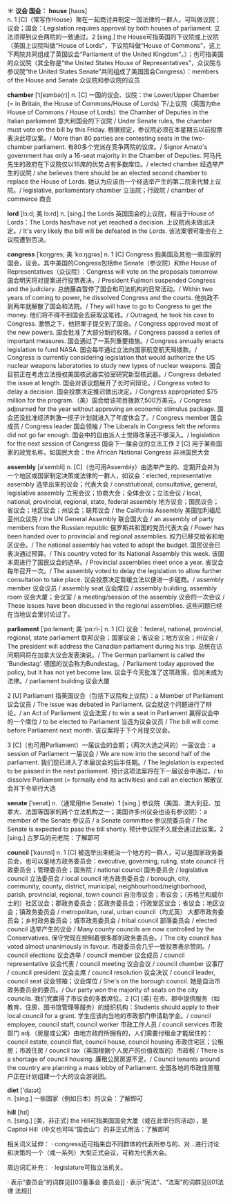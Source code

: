 ☀ <span class="category">**议会 国会：**</span>
<span class="vocabulary">**house**</span> [haʊs]  
<span class="definition">n. 1 [C]（常写作House）聚在一起商讨并制定一国法律的一群人，可叫做议院；议会；国会：</span>Legislation requires approval by both houses of parliament. 立法须得到议会两院的一致通过。<span class="definition">2 [sing.] the House可指英国的下议院或上议院（英国上议院叫做“House of Lords”，下议院叫做“House of Commons”，这上下两院共同组成了英国议会“Parliament of the United Kingdom”。）；也可指美国的众议院（其全称是“the United States House of Representatives”，众议院与参议院“the United States Senate”共同组成了美国国会Congress）：</span>members of the House and Senate 众议院和参议院的议员
                      
<span class="vocabulary">**chamber**</span> [ˈtʃeɪmbə(r)]
<span class="definition">n. [C] 一国的议会、议院：</span>the Lower/Upper Chamber (= in Britain, the House of Commons/House of Lords) 下/上议院（英国为the House of Commons / House of Lords）the Chamber of Deputies in the Italian parliament 意大利国会的下议院 / Under Senate rules, the chamber must vote on the bill by this Friday. 根据规定，参议院必须在本星期五以前投票表决此项议案。/ More than 80 parties are contesting seats in the two-chamber parliament. 有80多个党派在竞争两院的议席。/ Signor Amato's government has only a 16-seat majority in the Chamber of Deputies. 阿马托先生的政府在下议院仅以16席的优势占有多数席位。/ elected chamber 经选举产生的议院 / she believes there should be an elected second chamber to replace the House of Lords. 她认为应该由一个经选举产生的第二院来代替上议院。/ legislative, parliamentary chamber 立法院；行政院 / chamber of commerce 商会

<span class="vocabulary">**lord**</span> [lɔ:d; 美 lɔ:rd]
<span class="definition">n. [sing.] the Lords 英国国会的上议院，相当于House of Lords：</span>The Lords has/have not yet reached a decision. 上议院尚未做出决定。/ It's very likely the bill will be defeated in the Lords. 该法案很可能会在上议院遭到否决。           

<span class="vocabulary">**congress**</span> [ˈkɒŋgres; 美 ˈkɑ:ŋgrəs]
<span class="definition">n. 1 [C] Congress 指美国及其他一些国家的国会，议会。其中美国的Congress包括the Senate（参议院）和the House of Representatives（众议院）：</span>Congress will vote on the proposals tomorrow. 国会明天将对提案进行投票表决。/ President Fujimori suspended Congress and the judiciary. 总统藤森暂停了国会和司法机构的日常活动。/ Within two years of coming to power, he dissolved Congress and the courts. 他执政不到两年就解散了国会和法院。/ They will have to go to Congress to get the money. 他们将不得不到国会去获取这笔钱。/ Outraged, he took his case to Congress. 激愤之下，他把案子提交到了国会。/ Congress approved most of the new powers. 国会批准了大部分新的权限。/ Congress passed a series of important measures. 国会通过了一系列重要措施。/ Congress annually enacts legislation to fund NASA. 国会每年通过立法向国家航空航天局拨款。/ Congress is currently considering legislation that would authorize the US nuclear weapons laboratories to study new types of nuclear weapons. 国会目前正在考虑立法授权美国核武器实验室研究新型核武器。/ Congress debated the issue at length. 国会对该议题展开了长时间辩论。/ Congress voted to delay a decision. 国会投票决定推迟做出决定。/ Congress appropriated $75 million for the program.（美）国会给该项目拨款7,500万美元。/ Congress adjourned for the year without approving an economic stimulus package. 国会还没批准经济刺激一揽子计划就进入了年度休会了。/ Congress member 国会成员 / Congress leader 国会领袖 / The Liberals in Congress felt the reforms did not go far enough. 国会中的自由派人士觉得改革还不够深入。/ legislation for the next session of Congress 国会下一届会议的立法工作 <span class="definition">2 [C] 用于某些国家的政党名称，如国民大会：</span>the African National Congress 非洲国民大会

<span class="vocabulary">**assembly**</span> [əˈsembli]
<span class="definition">n. [C]（也可用Assembly）由选举产生的、定期开会并为一个地区或国家制定决策或法律的一群人，如议会：</span>elected, representative assembly 选举出来的议会；代表大会 / constitutional, consultative, general, legislative assembly 立宪会议；协商大会；全体会议；立法会议 / local, national, provincial, regional, state, federal assembly 地方议会；国民议会；省议会；地区议会；州议会；联邦议会 / the California Assembly 美国加利福尼亚州众议院 / the UN General Assembly 联合国大会 / an assembly of party members from the Russian republic 俄罗斯共和国的党员代表大会 / Power has been handed over to provincial and regional assemblies. 权力已移交给省和地区议会。/ The national assembly has voted to adopt the budget. 国民议会已表决通过预算。/ This country voted for its National Assembly this week. 该国本周进行了国民议会的选举。/ Provincial assemblies meet once a year. 省议会每年召开一次。/ The assembly voted to delay the legislation to allow further consultation to take place. 议会投票决定暂缓立法以便进一步磋商。/ assembly member 议会议员 / assembly seat 议会席位 / assembly building, assembly room 议会大厦；会议室 / a meeting/session of the assembly 议会的一次会议 / These issues have been discussed in the regional assemblies. 这些问题已经在当地议会里讨论过了。
           
<span class="vocabulary">**parliament**</span> [ˈpɑ:ləmənt; 美 ˈpɑ:rl-]
<span class="definition">n. 1 [C] 议会：</span>federal, national, provincial, regional, state parliament 联邦议会；国家议会；省议会；地方议会；州议会 / The president will address the Canadian parliament during his trip. 总统在访问期间将在加拿大议会发表演说。/ The German parliament is called the ‘Bundestag’. 德国的议会称为Bundestag。/ Parliament today approved the policy, but it has not yet become law. 议会于今天批准了这项政策，但尚未成为法律。/ parliament building 议会大厦

<span class="definition">2 [U] Parliament 指英国议会（包括下议院和上议院）：</span>a Member of Parliament 议会议员 / The issue was debated in Parliament. 议会就这个问题进行了辩论。/ an Act of Parliament 议会法案 / to win a seat in Parliament 赢得议会中的一个席位 / to be elected to Parliament 当选为议会议员 / The bill will come before Parliament next month. 该议案将于下个月提交议会。

<span class="definition">3 [C]（也可用Parliament）一届议会的会期；（两次大选之间的）一届议会：</span>a session of Parliament 一届议会 / We are now into the second half of the parliament. 我们现已进入了本届议会的后半任期。/ The legislation is expected to be passed in the next parliament. 预计这项法案将在下一届议会中通过。/ to dissolve Parliament (= formally end its activities) and call an election 解散议会并下令举行大选
           
<span class="vocabulary">**senate**</span> [ˈsenət]
<span class="definition">n.（通常用the Senate）1 [sing.] 参议院（美国、澳大利亚、加拿大、法国等国家的两个立法机构之一；美国许多州议会也设有参议院）：</span>a member of the Senate 参议员 / a Senate committee 参议院委员会 / The Senate is expected to pass the bill shortly. 预计参议院不久就会通过此议案。<span class="definition">2 [sing.] 古罗马的元老院：</span>了解即可

<span class="vocabulary">**council**</span> [ˈkaʊnsl]
<span class="definition">n. 1 [C] 被选举出来统治一个地方的一群人，可以是国家政务委员会，也可以是地方政务委员会：</span>executive, governing, ruling, state council 行政委员会；管理委员会；国务院 / national council 国务委员会 / legislative council 立法委员会 / local council 地方政务委员会 / borough, city, community, county, district, municipal, neighbourhood/neighborhood, parish, provincial, regional, town council 自治市议会；市议会；（苏格兰和威尔士的）社区议会；郡政务委员会；区政务委员会；行政堂区议会；省议会；地区议会；镇政务委员会 / metropolitan, rural, urban council（均尤英） 大都市政务委员会；乡村政务委员会；城市政务委员会 / tribal council 部落委员会 / elected council 选举产生的议会 / Many county councils are now controlled by the Conservatives. 保守党现在控制着很多郡的政务委员会。/ The city council has voted almost unanimously in favour. 市政委员会几乎一致投票表示赞同。/ council elections 议会选举 / council member 议会成员 / council representative 议会代表 / council meeting 议会会议 / council chamber 议事厅 / council president 议会主席 / council resolution 议会决议 / council leader, council seat 议会领袖；议会席位 / She's on the borough council. 她是自治市政务委员会的委员。/ Our party won the majority of seats on the city councils. 我们党赢得了市议会的多数席位。<span class="definition">2 [C] [英] 在市、郡中提供服务（如教育、住房、图书馆管理等服务）的组织机构：</span>Students should apply to their local council for a grant. 学生应该向当地的市政部门申请助学金。/ council employee, council staff, council worker 市政工作人员 / council services 市政部门 <span class="definition">adj.（房屋或公寓）由地方政府所拥有的，人们需要付租金才能居住的：</span>council estate, council flat, council house, council housing 市政住宅区；公租房；市政住房 / council tax（英国根据个人房产的价值收取的）市政税 / There is a shortage of council housing. 廉租公房房源不足。/ Council tenants around the country are planning a mass lobby of Parliament. 全国各地的市政住房租户正在计划组建一个大的议会游说团。

<span class="vocabulary">**diet**</span> ['daɪət]  
<span class="definition">n. [sing.] 一些国家（例如日本）的议会：</span>了解即可

<span class="vocabulary">**hill**</span> [hɪl]  
<span class="definition">n. [sing.] [美，非正式] the Hill可指美国国会大厦（或在此举行的活动），是Capitol Hill（中文也可叫“国会山”）的非正式用法：</span>了解即可
           
相关词义延伸：
· congress还可指来自不同群体的代表所参与的、对…进行讨论和决策的一个（或一系列）大型正式会议，可称为代表大会。

周边词汇补充：
· legislature可指立法机关。

· 表示“委员会”的词群见[[03董事会 委员会]]
· 表示“宪法”、“法案”的词群见[[01法律 法规]]
